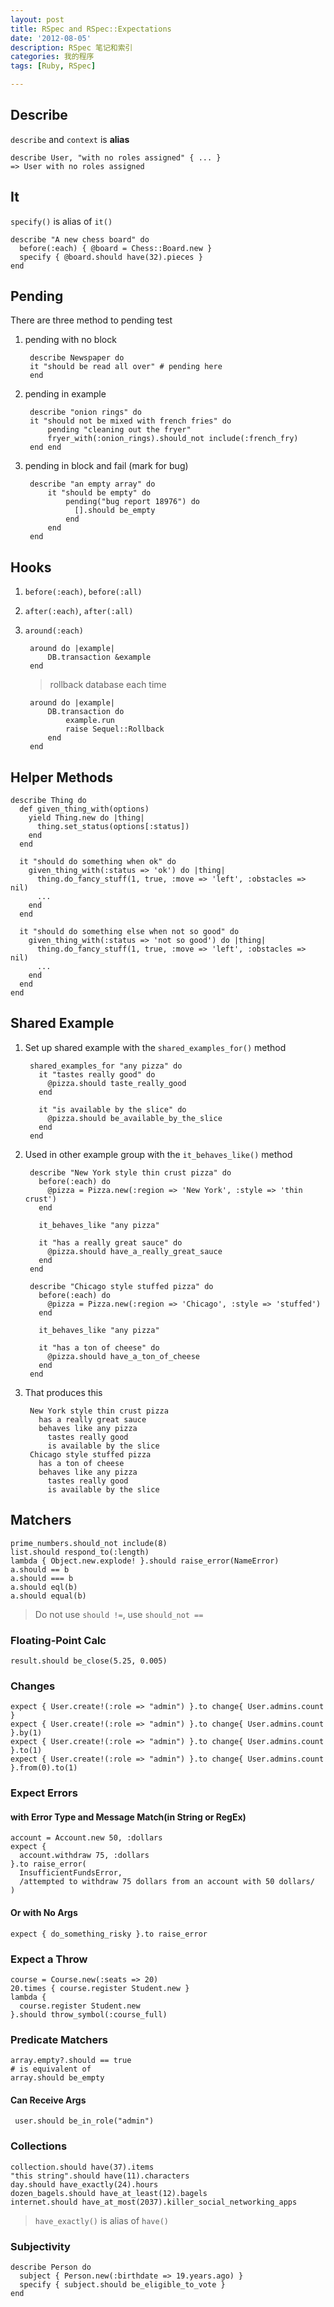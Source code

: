```yaml
---
layout: post
title: RSpec and RSpec::Expectations
date: '2012-08-05'
description: RSpec 笔记和索引
categories: 我的程序
tags: [Ruby, RSpec]

---
```


## Describe
`describe` and `context` is **alias**

    describe User, "with no roles assigned" { ... } 
    => User with no roles assigned

## It
`specify()` is alias of `it()`

    describe "A new chess board" do
      before(:each) { @board = Chess::Board.new }
      specify { @board.should have(32).pieces }
    end

## Pending

There are three method to pending test

1. pending with no block

        describe Newspaper do
        it "should be read all over" # pending here
        end

1. pending in example

        describe "onion rings" do
        it "should not be mixed with french fries" do
            pending "cleaning out the fryer"
            fryer_with(:onion_rings).should_not include(:french_fry)
        end end

1. pending in block and fail (mark for bug)

        describe "an empty array" do
            it "should be empty" do
                pending("bug report 18976") do
                  [].should be_empty
                end
            end
        end

## Hooks

1. `before(:each)`, `before(:all)`
1. `after(:each)`, `after(:all)`
1. `around(:each)`

        around do |example|
            DB.transaction &example
        end

    > rollback database each time

        around do |example|
            DB.transaction do
                example.run
                raise Sequel::Rollback
            end
        end

## Helper Methods

    describe Thing do
      def given_thing_with(options)
        yield Thing.new do |thing|
          thing.set_status(options[:status])
        end
      end

      it "should do something when ok" do
        given_thing_with(:status => 'ok') do |thing|
          thing.do_fancy_stuff(1, true, :move => 'left', :obstacles => nil)
          ...
        end
      end

      it "should do something else when not so good" do
        given_thing_with(:status => 'not so good') do |thing|
          thing.do_fancy_stuff(1, true, :move => 'left', :obstacles => nil)
          ...
        end
      end
    end

## Shared Example

1. Set up shared example with the `shared_examples_for()` method

        shared_examples_for "any pizza" do
          it "tastes really good" do
            @pizza.should taste_really_good
          end

          it "is available by the slice" do
            @pizza.should be_available_by_the_slice
          end
        end

1. Used in other example group with the `it_behaves_like()` method

        describe "New York style thin crust pizza" do
          before(:each) do
            @pizza = Pizza.new(:region => 'New York', :style => 'thin crust')
          end

          it_behaves_like "any pizza"

          it "has a really great sauce" do
            @pizza.should have_a_really_great_sauce
          end
        end

        describe "Chicago style stuffed pizza" do
          before(:each) do
            @pizza = Pizza.new(:region => 'Chicago', :style => 'stuffed')
          end

          it_behaves_like "any pizza"

          it "has a ton of cheese" do
            @pizza.should have_a_ton_of_cheese
          end
        end

1. That produces this

        New York style thin crust pizza
          has a really great sauce
          behaves like any pizza
            tastes really good
            is available by the slice
        Chicago style stuffed pizza
          has a ton of cheese
          behaves like any pizza
            tastes really good
            is available by the slice

## Matchers

    prime_numbers.should_not include(8)
    list.should respond_to(:length)
    lambda { Object.new.explode! }.should raise_error(NameError)
    a.should == b
    a.should === b
    a.should eql(b)
    a.should equal(b)

> Do not use `should !=`, use `should_not ==`

### Floating-Point Calc

    result.should be_close(5.25, 0.005)

### Changes

    expect { User.create!(:role => "admin") }.to change{ User.admins.count }
    expect { User.create!(:role => "admin") }.to change{ User.admins.count }.by(1)
    expect { User.create!(:role => "admin") }.to change{ User.admins.count }.to(1)
    expect { User.create!(:role => "admin") }.to change{ User.admins.count }.from(0).to(1)

### Expect Errors

#### with Error Type and Message Match(in String or RegEx)

    account = Account.new 50, :dollars
    expect {
      account.withdraw 75, :dollars
    }.to raise_error(
      InsufficientFundsError,
      /attempted to withdraw 75 dollars from an account with 50 dollars/
    )

#### Or with No Args

    expect { do_something_risky }.to raise_error

### Expect a Throw

    course = Course.new(:seats => 20)
    20.times { course.register Student.new }
    lambda {
      course.register Student.new
    }.should throw_symbol(:course_full)

### Predicate Matchers

    array.empty?.should == true
    # is equivalent of
    array.should be_empty

#### Can Receive Args

     user.should be_in_role("admin")

### Collections

    collection.should have(37).items
    "this string".should have(11).characters
    day.should have_exactly(24).hours
    dozen_bagels.should have_at_least(12).bagels
    internet.should have_at_most(2037).killer_social_networking_apps

> `have_exactly()` is alias of `have()`

### Subjectivity

    describe Person do
      subject { Person.new(:birthdate => 19.years.ago) }
      specify { subject.should be_eligible_to_vote }
    end
